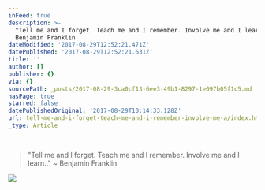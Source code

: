 ```yaml
---
inFeed: true
description: >-
  "Tell me and I forget. Teach me and I remember. Involve me and I learn.." ~
  Benjamin Franklin
dateModified: '2017-08-29T12:52:21.471Z'
datePublished: '2017-08-29T12:52:21.631Z'
title: ''
author: []
publisher: {}
via: {}
sourcePath: _posts/2017-08-29-3ca0cf13-6ee3-49b1-8297-1e097b05f1c5.md
hasPage: true
starred: false
datePublishedOriginal: '2017-08-29T10:14:33.128Z'
url: tell-me-and-i-forget-teach-me-and-i-remember-involve-me-a/index.html
_type: Article

---
```

> "Tell me and I forget. Teach me and I remember. Involve me and I learn.." ~ Benjamin Franklin

![](https://the-grid-user-content.s3-us-west-2.amazonaws.com/2d99591b-bbd6-40d2-9eee-4414928fc0a2.jpg)